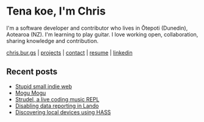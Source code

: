 # Tena koe, I'm Chris

I'm a software developer and contributor who lives in Ōtepoti (Dunedin), Aotearoa (NZ). I'm learning to play guitar. I love working open, collaboration, sharing knowledge and contribution.

[chris.bur.gs](https://chris.bur.gs) | [projects](https://chris.bur.gs/projects/) | [contact](https://chris.bur.gs/contact/) | [resume](https://chris.bur.gs/resume) | [linkedin](https://linkedin.com/in/stephenajulu)

## Recent posts

<!-- BLOG-POST-LIST:START -->
- [Stupid small indie web](https://chris.bur.gs/stupid-smallweb/)
- [Mogu Mogu](https://chris.bur.gs/mogu-mogu/)
- [Strudel, a live coding music REPL](https://chris.bur.gs/strudel/)
- [Disabling data reporting in Lando](https://chris.bur.gs/lando-disable-data-reporting/)
- [Discovering local devices using HASS](https://chris.bur.gs/hass-api-devices/)
<!-- BLOG-POST-LIST:END -->
